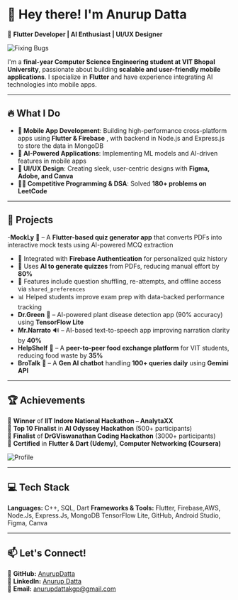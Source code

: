 # 👋 Hey there! I'm Anurup Datta  
🚀 **Flutter Developer | AI Enthusiast | UI/UX Designer**  

![Fixing Bugs](https://media.giphy.com/media/iIqmM5tTjmpOB9mpbn/giphy.gif)  

I'm a **final-year Computer Science Engineering student at VIT Bhopal University**, passionate about building **scalable and user-friendly mobile applications**. I specialize in **Flutter** and have experience integrating AI technologies into mobile apps.  

---

## 🔥 What I Do  
- **📱 Mobile App Development**: Building high-performance cross-platform apps using **Flutter & Firebase** , with backend in Node.js and Express.js to store the data in MongoDB 
- **🧠 AI-Powered Applications**: Implementing ML models and AI-driven features in mobile apps  
- **🎨 UI/UX Design**: Creating sleek, user-centric designs with **Figma, Adobe, and Canva**  
- **👨‍💻 Competitive Programming & DSA**: Solved **180+ problems on LeetCode**  

---

## 🚀 Projects  
-**MockLy** 🧠 – A **Flutter-based quiz generator app** that converts PDFs into interactive mock tests using AI-powered MCQ extraction  
  - 🔐 Integrated with **Firebase Authentication** for personalized quiz history  
  - 🧠 Uses **AI to generate quizzes** from PDFs, reducing manual effort by **80%**  
  - 📝 Features include question shuffling, re-attempts, and offline access via `shared_preferences`  
  - 📊 Helped students improve exam prep with data-backed performance tracking  
- **Dr.Green** 🌱 – AI-powered plant disease detection app (90% accuracy) using **TensorFlow Lite**  
- **Mr.Narrato** 🔊 – AI-based text-to-speech app improving narration clarity by **40%**  
- **HelpShelf** 🍔 – A **peer-to-peer food exchange platform** for VIT students, reducing food waste by **35%**  
- **BroTalk** 🤖 – A **Gen AI chatbot** handling **100+ queries daily** using **Gemini API**  

---

## 🏆 Achievements  
🥇 **Winner** of **IIT Indore National Hackathon – AnalytaXX**  
🏅 **Top 10 Finalist** in **AI Odyssey Hackathon** (500+ participants)  
🥈 **Finalist** of **DrGViswanathan Coding Hackathon** (3000+ participants)  
📜 **Certified** in **Flutter & Dart (Udemy)**, **Computer Networking (Coursera)**  

![Profile](https://media.giphy.com/media/26AHONQ79FdWZhAI0/giphy.gif)  

---

## 💻 Tech Stack  
**Languages:**  C++, SQL, Dart 
**Frameworks & Tools:** Flutter, Firebase,AWS, Node.Js, Express.Js, MongoDB TensorFlow Lite, GitHub, Android Studio, Figma, Canva  

---

## 📫 Let's Connect!  
🔗 **GitHub:** [AnurupDatta](https://github.com/AnurupDatta)  
💼 **LinkedIn:** [Anurup Datta](https://www.linkedin.com/in/anurup-datta-1ab634251/)  
📧 **Email:** anurupdattakgp@gmail.com  
